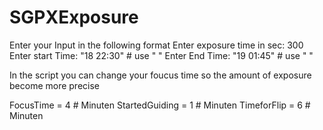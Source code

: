 # SGPXExposure


Enter your Input  in the following format
Enter exposure time in sec: 300
Enter start Time: "18 22:30"       # use " "
Enter End   Time: "19 01:45"       # use " "

In the script you can change your foucus time
so the amount of exposure become more precise

FocusTime = 4         # Minuten
StartedGuiding = 1    # Minuten
TimeforFlip = 6       # Minuten